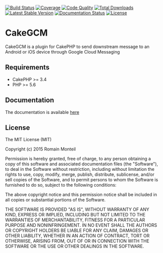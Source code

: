 [![Build Status](https://img.shields.io/travis/ker0x/CakeGCM.svg?style=flat-square)](https://travis-ci.org/ker0x/CakeGCM)
[![Coverage](https://img.shields.io/coveralls/ker0x/CakeGCM/master.svg?style=flat-square)](https://coveralls.io/github/ker0x/CakeGCM)
[![Code Quality](https://img.shields.io/scrutinizer/g/filp/whoops.svg?style=flat-square)](https://scrutinizer-ci.com/g/ker0x/CakeGCM/)
[![Total Downloads](https://img.shields.io/packagist/dt/ker0x/cake-gcm.svg?style=flat-square)](https://packagist.org/packages/ker0x/cake-gcm)
[![Latest Stable Version](https://img.shields.io/packagist/v/ker0x/cake-gcm.svg?style=flat-square)](https://packagist.org/packages/ker0x/cake-gcm)
[![Documentation Status](https://readthedocs.org/projects/cakegcm/badge/?version=latest&style=flat-square)](http://cakegcm.readthedocs.org/en/latest/?badge=latest)
[![License](https://img.shields.io/badge/license-MIT-brightgreen.svg?style=flat-square)](https://packagist.org/packages/ker0x/cake_gcm)

# CakeGCM

CakeGCM is a plugin for CakePHP to send downstream message to an Android or iOS device through Google Cloud Messaging

## Requirements

* CakePHP >= 3.4
* PHP >= 5.6

## Documentation

The documentation is available [here](http://cakegcm.readthedocs.org/en/latest/)

## License

The MIT License (MIT)

Copyright (c) 2015 Romain Monteil

Permission is hereby granted, free of charge, to any person obtaining a copy
of this software and associated documentation files (the "Software"), to deal
in the Software without restriction, including without limitation the rights
to use, copy, modify, merge, publish, distribute, sublicense, and/or sell
copies of the Software, and to permit persons to whom the Software is
furnished to do so, subject to the following conditions:

The above copyright notice and this permission notice shall be included in all
copies or substantial portions of the Software.

THE SOFTWARE IS PROVIDED "AS IS", WITHOUT WARRANTY OF ANY KIND, EXPRESS OR
IMPLIED, INCLUDING BUT NOT LIMITED TO THE WARRANTIES OF MERCHANTABILITY,
FITNESS FOR A PARTICULAR PURPOSE AND NONINFRINGEMENT. IN NO EVENT SHALL THE
AUTHORS OR COPYRIGHT HOLDERS BE LIABLE FOR ANY CLAIM, DAMAGES OR OTHER
LIABILITY, WHETHER IN AN ACTION OF CONTRACT, TORT OR OTHERWISE, ARISING FROM,
OUT OF OR IN CONNECTION WITH THE SOFTWARE OR THE USE OR OTHER DEALINGS IN THE
SOFTWARE.
